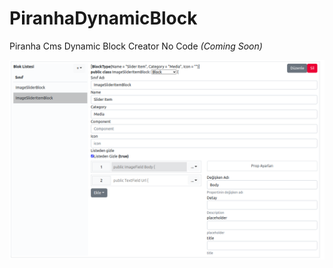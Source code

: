 # PiranhaDynamicBlock
Piranha Cms Dynamic Block Creator No Code _(Coming Soon)_

<img src="https://github.com/mzuvin/PiranhaDynamicBlock/blob/main/ui.png"/>
